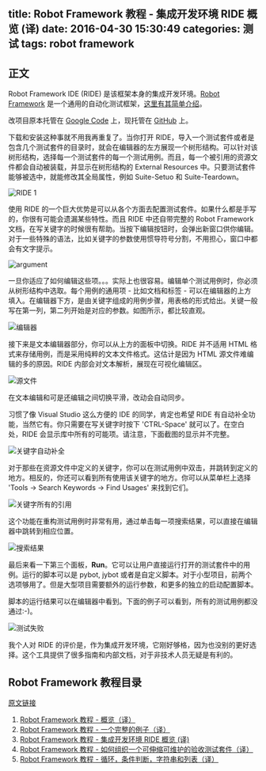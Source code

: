 title: Robot Framework 教程 - 集成开发环境 RIDE 概览 (译)
date: 2016-04-30 15:30:49
categories: 测试
tags: robot framework
---

## 正文

Robot Framework IDE (RIDE) 是该框架本身的集成开发环境。[Robot Framework](http://code.google.com/p/robotframework/) 是一个通用的自动化测试框架，[这里有其简单介绍](http://www.lyyyuna.com/2015/12/28/robotframework-quickstartguide/)。

改项目原本托管在 [Google Code](http://code.google.com/p/robotframework-ride/) 上，现托管在 [GitHub](https://github.com/robotframework/RIDE/downloads) 上。 

下载和安装这种事就不用我再重复了。当你打开 RIDE，导入一个测试套件或者是包含几个测试套件的目录时，就会在编辑器的左方展现一个树形结构。可以针对该树形结构，选择每一个测试套件的每一个测试用例。而且，每一个被引用的资源文件都会自动被装载，并显示在树形结构的 External Resources 中。只要测试套件能够被选中，就能修改其全局属性，例如 Suite-Setuo 和 Suite-Teardown。

![RIDE 1](/img/blog/201605/RIDE_1.png)

使用 RIDE 的一个巨大优势是可以从各个方面去配置测试套件。如果什么都是手写的，你很有可能会遗漏某些特性。而且 RIDE 中还自带完整的 Robot Framework 文档，在写关键字的时候很有帮助。当按下编辑按钮时，会弹出新窗口供你编辑。对于一些特殊的语法，比如关键字的参数使用惯导符号分割，不用担心，窗口中都会有文字提示。

![argument](/img/blog/201605/ride_3.png)

一旦你适应了如何编辑这些项。。。实际上也很容易。编辑单个测试用例时，你必须从树形结构中选取。每个用例的通用项 - 比如文档和标签 - 可以在编辑器的上方填入。在编辑器下方，是由关键字组成的用例步骤，用表格的形式给出。关键一般写在第一列，第二列开始是对应的参数。如图所示，都比较直观。

![编辑器](/img/blog/201605/RIDE_7.png)

接下来是文本编辑器部分，你可以从上方的面板中切换。RIDE 并不适用 HTML 格式来存储用例，而是采用纯粹的文本文件格式。这估计是因为 HTML 源文件难编辑的多的原因。RIDE 内部会对文本解析，展现在可视化编辑区。

![源文件](/img/blog/201605/RIDE_2.png)

在文本编辑和可是还编辑之间切换平滑，改动会自动同步。

习惯了像 Visual Studio 这么方便的 IDE 的同学，肯定也希望 RIDE 有自动补全功能，当然它有。你只需要在写关键字时按下 'CTRL-Space' 就可以了。在空白处，RIDE 会显示库中所有的可能项。请注意，下面截图的显示并不完整。

![关键字自动补全](/img/blog/201605/RIDE_33.png)

对于那些在资源文件中定义的关键字，你可以在测试用例中双击，并跳转到定义的地方。相反的，你还可以看到所有使用该关键字的地方。你可以从菜单栏上选择 'Tools -> Search Keywords -> Find Usages' 来找到它们。

![关键字所有的引用](/img/blog/201605/RIDE_4.png)

这个功能在重构测试用例时非常有用，通过单击每一项搜索结果，可以直接在编辑器中跳转到相应位置。

![搜索结果](/img/blog/201605/RIDE_51.png)

最后来看一下第三个面板，**Run**。它可以让用户直接运行打开的测试套件中的用例。运行的脚本可以是 pybot, jybot 或者是自定义脚本。对于小型项目，前两个选项够用了。但是大型项目需要额外的运行参数，和更多的独立的启动配置脚本。

脚本的运行结果可以在编辑器中看到。下面的例子可以看到，所有的测试用例都没通过:-)。

![测试失败](/img/blog/201605/RIDE_6.png)

我个人对 RIDE 的评价是，作为集成开发环境，它刚好够格，因为也没别的更好选择。这个工具提供了很多指南和内部文档，对于非技术人员无疑是有利的。

## Robot Framework 教程目录

[原文链接](https://blog.codecentric.de/en/2012/01/robot-framework-ide-ride-overview/)

1. [Robot Framework 教程 - 概览（译）](http://www.lyyyuna.com/2016/01/07/robotframework-tutorial-overview/)
2. [Robot Framework 教程 - 一个完整的例子（译）](http://www.lyyyuna.com/2016/04/09/robotframework-tutorial-a-complete-example/)
3. [Robot Framework 教程 - 集成开发环境 RIDE 概览 (译)](http://www.lyyyuna.com/2016/04/30/robotframework-ide-ride-overview/)
4. [Robot Framework 教程 - 如何组织一个可伸缩可维护的验收测试套件（译）](http://www.lyyyuna.com/2016/05/15/robotframework-tutorial-how-to-structure-a-scalable-and-maintainable-acceptance-test-suite/)
5. [Robot Framework 教程 - 循环，条件判断，字符串和列表（译）](http://www.lyyyuna.com/2016/05/28/robotframework-tutorial-loops-conditional-execution-and-more/)